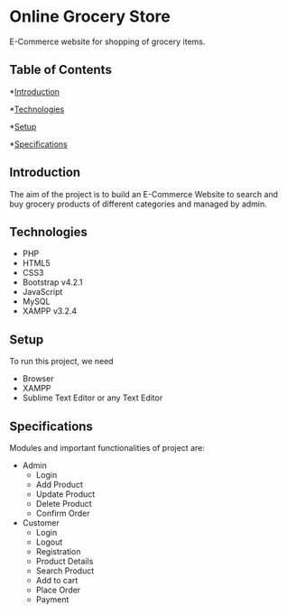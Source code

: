 # Online Grocery Store
E-Commerce website for shopping of grocery items.
## Table of Contents
*[Introduction](#general-info)

*[Technologies](#technologies)

*[Setup](#setup)

*[Specifications](#specifications)
## Introduction
The aim of the project is to build an E-Commerce Website to search and buy grocery products of different categories and managed by admin.
## Technologies
- PHP
- HTML5
- CSS3
- Bootstrap v4.2.1
- JavaScript
- MySQL
- XAMPP v3.2.4
## Setup
To run this project, we need

- Browser
- XAMPP
- Sublime Text Editor or any Text Editor
## Specifications
Modules and important functionalities of project are:

- Admin
  -	Login
  -	Add Product
  -	Update Product
  -	Delete Product
  -	Confirm Order
- Customer
  -	Login
  -	Logout
  -	Registration
  -	Product Details
  -	Search Product
  -	Add to cart
  -	Place Order
  -	Payment

